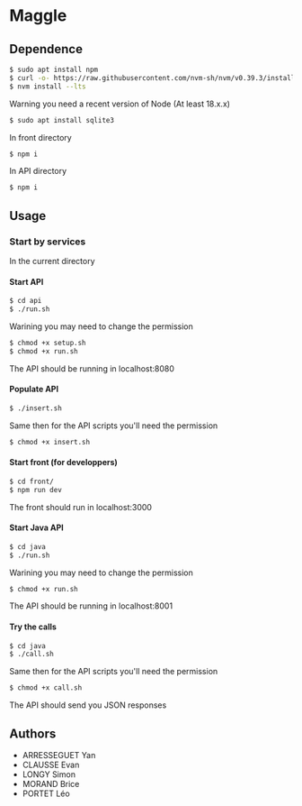 # Maggle

## Dependence

```bash
$ sudo apt install npm
$ curl -o- https://raw.githubusercontent.com/nvm-sh/nvm/v0.39.3/install.sh | bash
$ nvm install --lts
```
Warning you need a recent version of Node (At least 18.x.x)

```bash
$ sudo apt install sqlite3
```

In front directory

```bash
$ npm i
```

In API directory

```bash
$ npm i
```

## Usage


### Start by services

In the current directory

#### Start API

```bash
$ cd api
$ ./run.sh
```

Warining you may need to change the permission 

```bash
$ chmod +x setup.sh
$ chmod +x run.sh
```

The API should be running in localhost:8080

#### Populate API

```bash
$ ./insert.sh
```
Same then for the API scripts you'll need the permission

```bash
$ chmod +x insert.sh
```

#### Start front (for developpers)

```bash
$ cd front/
$ npm run dev
```
The front should run in localhost:3000

#### Start Java API

```bash
$ cd java
$ ./run.sh
```

Warining you may need to change the permission 

```bash
$ chmod +x run.sh
```

The API should be running in localhost:8001

#### Try the calls

```bash
$ cd java
$ ./call.sh
```
Same then for the API scripts you'll need the permission

```bash
$ chmod +x call.sh
```

The API should send you JSON responses

## Authors

- ARRESSEGUET Yan
- CLAUSSE Evan
- LONGY Simon
- MORAND Brice
- PORTET Léo